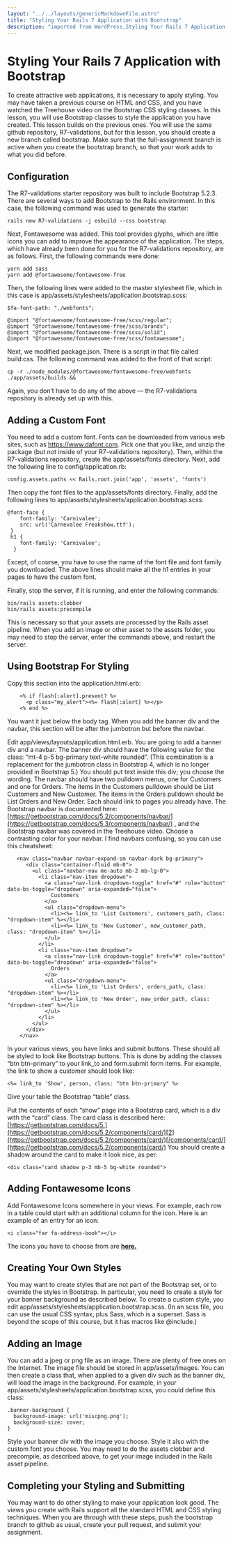```yaml
---
layout: "../../layouts/genericMarkdownFile.astro"
title: "Styling Your Rails 7 Application with Bootstrap"
description: "imported from WordPress,Styling Your Rails 7 Application with Bootstrap"
---
```


# Styling Your Rails 7 Application with Bootstrap

To create attractive web applications, it is necessary to apply styling. You may have taken a previous course on HTML and CSS, and you have watched the Treehouse video on the Bootstrap CSS styling classes. In this lesson, you will use Bootstrap classes to style the application you have created. This lesson builds on the previous ones. You will use the same github repository, R7-validations, but for this lesson, you should create a new branch called bootstrap. Make sure that the full-assignment branch is active when you create the bootstrap branch, so that your work adds to what you did before.

## Configuration

The R7-validations starter repository was built to include Bootstrap 5.2.3\. There are several ways to add Bootstrap to the Rails environment. In this case, the following command was used to generate the starter:

```
rails new R7-validations -j esbuild --css bootstrap
```

Next, Fontawesome was added. This tool provides glyphs, which are little icons you can add to improve the appearance of the application. The steps, which have already been done for you for the R7-validations repository, are as follows. First, the following commands were done:

```
yarn add sass
yarn add @fortawesome/fontawesome-free

```

Then, the following lines were added to the master stylesheet file, which in this case is app/assets/stylesheets/application.bootstrap.scss:

```
$fa-font-path: "./webfonts";

@import "@fortawesome/fontawesome-free/scss/regular";
@import "@fortawesome/fontawesome-free/scss/brands";
@import "@fortawesome/fontawesome-free/scss/solid";
@import "@fortawesome/fontawesome-free/scss/fontawesome";
```

Next, we modified package.json. There is a script in that file called build:css. The following command was added to the front of that script:

```
cp -r ./node_modules/@fortawesome/fontawesome-free/webfonts ./app/assets/builds &&
```

Again, you don’t have to do any of the above — the R7-validations repository is already set up with this.

## Adding a Custom Font

You need to add a custom font. Fonts can be downloaded from various web sites, such as https://www.dafont.com. Pick one that you like, and unzip the package (but not inside of your R7-validations repository). Then, within the R7-validations repository, create the app/assets/fonts directory. Next, add the following line to config/application.rb:

```
config.assets.paths << Rails.root.join('app', 'assets', 'fonts')
```

Then copy the font files to the app/assets/fonts directory. Finally, add the following lines to app/assets/stylesheets/application.bootstrap.scss:

```
@font-face {
    font-family: 'Carnivalee';
    src: url('Carnevalee Freakshow.ttf');
 }
 h1 {
    font-family: 'Carnivalee';
  }
```

Except, of course, you have to use the name of the font file and font family you downloaded. The above lines should make all the h1 entries in your pages to have the custom font.

Finally, stop the server, if it is running, and enter the following commands:

```
bin/rails assets:clobber
bin/rails assets:precompile
```

This is necessary so that your assets are processed by the Rails asset pipeline. When you add an image or other asset to the assets folder, you may need to stop the server, enter the commands above, and restart the server.

## Using Bootstrap For Styling

Copy this section into the application.html.erb:

```
    <% if flash[:alert].present? %>
      <p class="my_alert"><%= flash[:alert] %></p>
    <% end %>
```

You want it just below the body tag. When you add the banner div and the navbar, this section will be after the jumbotron but before the navbar.

Edit app/views/layouts/application.html.erb. You are going to add a banner div and a navbar. The banner div should have the following value for the class: “mt-4 p-5 bg-primary text-white rounded”. (This combination is a replacement for the jumbotron class in Bootstrap 4, which is no longer provided in Bootstrap 5.) You should put text inside this div; you choose the wording. The navbar should have two pulldown menus, one for Customers and one for Orders. The items in the Customers pulldown should be List Customers and New Customer. The items in the Orders pulldown should be List Orders and New Order. Each should link to pages you already have. The Bootstrap navbar is documented here: [https://getbootstrap.com/docs/5.2/components/navbar/](https://getbootstrap.com/docs/5.3/components/navbar/) , and the Bootstrap navbar was covered in the Treehouse video. Choose a contrasting color for your navbar. I find navbars confusing, so you can use this cheatsheet:

```
   <nav class="navbar navbar-expand-sm navbar-dark bg-primary">
      <div class="container-fluid mb-0">
        <ul class="navbar-nav me-auto mb-2 mb-lg-0">
          <li class="nav-item dropdown">
            <a class="nav-link dropdown-toggle" href="#" role="button" data-bs-toggle="dropdown" aria-expanded="false">
              Customers
            </a>
            <ul class="dropdown-menu">
              <li><%= link_to 'List Customers', customers_path, class: "dropdown-item" %></li>
              <li><%= link_to 'New Customer', new_customer_path, class: "dropdown-item" %></li>
            </ul>
          </li>
          <li class="nav-item dropdown">
            <a class="nav-link dropdown-toggle" href="#" role="button" data-bs-toggle="dropdown" aria-expanded="false">
              Orders
            </a>
            <ul class="dropdown-menu">
              <li><%= link_to 'List Orders', orders_path, class: "dropdown-item" %></li>
              <li><%= link_to 'New Order', new_order_path, class: "dropdown-item" %></li>
            </ul>
          </li>
        </ul>
      </div>
    </nav>
```

In your various views, you have links and submit buttons. These should all be styled to look like Bootstrap buttons. This is done by adding the classes “btn btn-primary” to your link_to and form.submit form items. For example, the link to show a customer should look like:

```
<%= link_to 'Show', person, class: "btn btn-primary" %>
```

Give your table the Bootstrap “table” class.

Put the contents of each “show” page into a Bootstrap card, which is a div with the “card” class. The card class is described here: [https://getbootstrap.com/docs/5.](https://getbootstrap.com/docs/5.2/components/card/)[2](https://getbootstrap.com/docs/5.2/components/card/)[/components/card/](https://getbootstrap.com/docs/5.2/components/card/) You should create a shadow around the card to make it look nice, as per:

```
<div class="card shadow p-3 mb-5 bg-white rounded">
```

## Adding Fontawesome Icons

Add Fontawesome Icons somewhere in your views. For example, each row in a table could start with an additional column for the icon. Here is an example of an entry for an icon:

```
<i class="far fa-address-book"></i>
```

The icons you have to choose from are **[here.](https://fontawesome.com/search?m=free&o=r)**

## Creating Your Own Styles

You may want to create styles that are not part of the Bootstrap set, or to override the styles in Bootstrap. In particular, you need to create a style for your banner background as described below. To create a custom style, you edit app/assets/stylesheets/application.bootstrap.scss. (In an scss file, you can use the usual CSS syntax, plus Sass, which is a superset. Sass is beyond the scope of this course, but it has macros like @include.)

## Adding an Image

You can add a jpeg or png file as an image. There are plenty of free ones on the Internet. The image file should be stored in app/assets/images. You can then create a class that, when applied to a given div such as the banner div, will load the image in the background. For example, in your app/assets/stylesheets/application.bootstrap.scss, you could define this class:

```
.banner-background {
  background-image: url('miscpng.png');
  background-size: cover;
}
```

Style your banner div with the image you choose. Style it also with the custom font you choose. You may need to do the assets clobber and precompile, as described above, to get your image included in the Rails asset pipeline.

## Completing your Styling and Submitting

You may want to do other styling to make your application look good. The views you create with Rails support all the standard HTML and CSS styling techniques. When you are through with these steps, push the bootstrap branch to github as usual, create your pull request, and submit your assignment.
